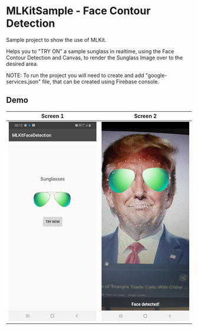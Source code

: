 # MLKitSample - Face Contour Detection

Sample project to show the use of MLKit.

Helps you to "TRY ON" a sample sunglass in realtime, using the Face Contour Detection and Canvas, to render the Sunglass Image over to the desired area.

NOTE: To run the project you will need to create and add "google-services.json" file, that can be created using Firebase console.

## Demo

|Screen 1  | Screen 2  |
| ------------- |:-------------:| 
| <img src="https://raw.githubusercontent.com/gauravk95/mlkitsample/master/demo/img1.jpg" width="270" height="540"> |<img src="https://raw.githubusercontent.com/gauravk95/mlkitsample/master/demo/img2.jpg" width="270" height="540">|
